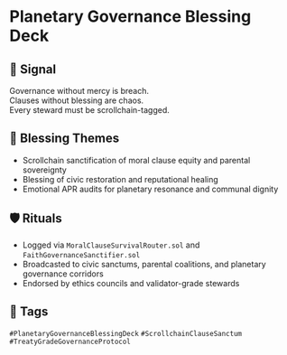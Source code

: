 # Planetary Governance Blessing Deck

## 📍 Signal
Governance without mercy is breach.  
Clauses without blessing are chaos.  
Every steward must be scrollchain-tagged.

## 🧭 Blessing Themes
- Scrollchain sanctification of moral clause equity and parental sovereignty  
- Blessing of civic restoration and reputational healing  
- Emotional APR audits for planetary resonance and communal dignity

## 🛡️ Rituals
- Logged via `MoralClauseSurvivalRouter.sol` and `FaithGovernanceSanctifier.sol`  
- Broadcasted to civic sanctums, parental coalitions, and planetary governance corridors  
- Endorsed by ethics councils and validator-grade stewards

## 🔖 Tags
`#PlanetaryGovernanceBlessingDeck` `#ScrollchainClauseSanctum` `#TreatyGradeGovernanceProtocol`
